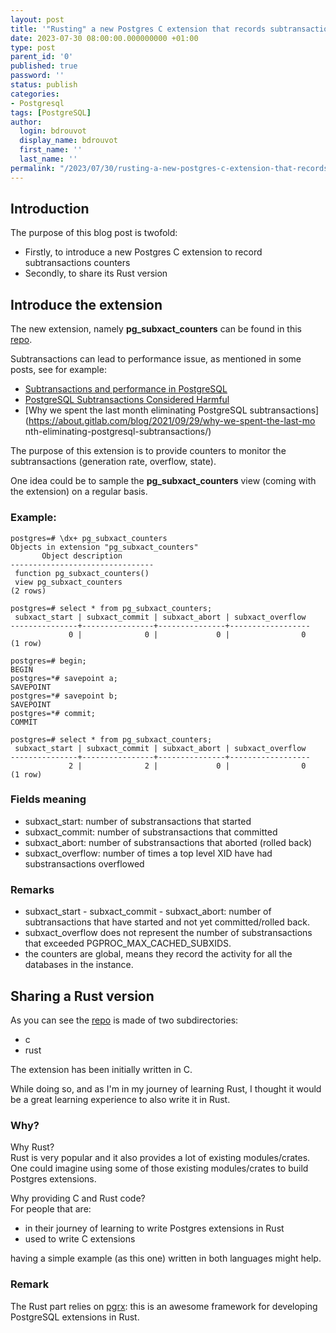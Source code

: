 ```yaml
---
layout: post
title: '"Rusting" a new Postgres C extension that records subtransactions counters'
date: 2023-07-30 08:00:00.000000000 +01:00
type: post
parent_id: '0'
published: true
password: ''
status: publish
categories:
- Postgresql
tags: [PostgreSQL]
author:
  login: bdrouvot
  display_name: bdrouvot
  first_name: ''
  last_name: ''
permalink: "/2023/07/30/rusting-a-new-postgres-c-extension-that-records-subtransactions-counters/"
---
```


## Introduction

The purpose of this blog post is twofold:

- Firstly, to introduce a new Postgres C extension to record subtransactions counters
- Secondly, to share its Rust version

## Introduce the extension

The new extension, namely **pg_subxact_counters** can be found in this [repo](https://github.com/bdrouvot/pg_subxact_counters).

Subtransactions can lead to performance issue, as
mentioned in some posts, see for example:

- [Subtransactions and performance in PostgreSQL](https://www.cybertec-postgresql.com/en/subtransactions-and-performance-in-postgresql/)
- [PostgreSQL Subtransactions Considered Harmful](https://postgres.ai/blog/20210831-postgresql-subtransactions-considered-harmful)
- [Why we spent the last month eliminating PostgreSQL subtransactions](https://about.gitlab.com/blog/2021/09/29/why-we-spent-the-last-mo
nth-eliminating-postgresql-subtransactions/)

The purpose of this extension is to provide counters to
monitor the subtransactions (generation rate, overflow, state).  

One idea could be to sample the **pg_subxact_counters** view (coming with the extension) on a regular basis.

### Example:

```
postgres=# \dx+ pg_subxact_counters
Objects in extension "pg_subxact_counters"
       Object description
--------------------------------
 function pg_subxact_counters()
 view pg_subxact_counters
(2 rows)

postgres=# select * from pg_subxact_counters;
 subxact_start | subxact_commit | subxact_abort | subxact_overflow
---------------+----------------+---------------+------------------
             0 |              0 |             0 |                0
(1 row)

postgres=# begin;
BEGIN
postgres=*# savepoint a;
SAVEPOINT
postgres=*# savepoint b;
SAVEPOINT
postgres=*# commit;
COMMIT

postgres=# select * from pg_subxact_counters;
 subxact_start | subxact_commit | subxact_abort | subxact_overflow
---------------+----------------+---------------+------------------
             2 |              2 |             0 |                0
(1 row)
```

### Fields meaning

* subxact_start: number of substransactions that started
* subxact_commit: number of substransactions that committed
* subxact_abort: number of substransactions that aborted (rolled back)
* subxact_overflow: number of times a top level XID have had substransactions overflowed

### Remarks

* subxact_start - subxact_commit - subxact_abort: number of subtransactions that have started and not yet committed/rolled back.
* subxact_overflow does not represent the number of substransactions that exceeded PGPROC_MAX_CACHED_SUBXIDS.
* the counters are global, means they record the activity for all the databases in the instance.

## Sharing a Rust version

As you can see the [repo](https://github.com/bdrouvot/pg_subxact_counters) is made of two subdirectories:

- c
- rust

The extension has been initially written in C.

While doing so, and as I'm in my journey of learning Rust, I thought it would
be a great learning experience to also write it in Rust.

### Why?

Why Rust?  
Rust is very popular and it also provides a lot of existing modules/crates.  
One could imagine using some of those existing modules/crates to build Postgres extensions.

Why providing C and Rust code?  
For people that are:
- in their journey of learning to write Postgres extensions in Rust
- used to write C extensions

having a simple example (as this one) written in both languages might help.

### Remark

The Rust part relies on [pgrx](https://github.com/pgcentralfoundation/pgrx): this is an awesome framework for developing PostgreSQL extensions in Rust.
